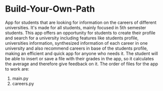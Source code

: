 # Build-Your-Own-Path
App for students that are looking for information on the careers of different universities. It's made for all students, mainly focused in 5th semester students.
This app offers an opportunity for students to create their profile and search for a university including features like students profile, universities information, synthesized information of each career in one university and also recommend careers in base of the students profile, making an efficient and quick app for anyone who needs it. The student will be able to insert or save a file with their grades in the app, so it calculates the average and therefore give feedback on it. 
The order of files for the app to work are: 
1. main.py
2. careers.py
